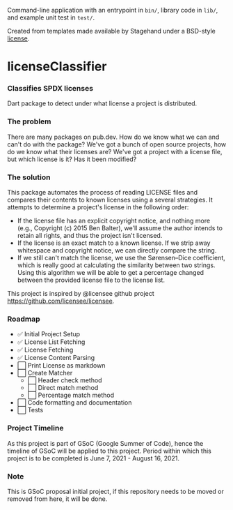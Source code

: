 Command-line application with an entrypoint in `bin/`, library code
in `lib/`, and example unit test in `test/`.

Created from templates made available by Stagehand under a BSD-style
[license](https://github.com/dart-lang/stagehand/blob/master/LICENSE).


# licenseClassifier
### Classifies SPDX licenses

Dart package to detect under what license a project is distributed.

### The problem

There are many packages on pub.dev. How do we know what we can and can't do with the package?
We've got a bunch of open source projects, how do we know what their licenses are?
We've got a project with a license file, but which license is it? Has it been modified?

### The solution

This package automates the process of reading LICENSE files and compares their contents to known licenses using a several strategies. It attempts to determine a project's license in the following order:

- If the license file has an explicit copyright notice, and nothing more (e.g., Copyright (c) 2015 Ben Balter), we'll assume the author intends to retain all rights, and thus the project isn't licensed.
- If the license is an exact match to a known license. If we strip away whitespace and copyright notice, we can directly compare the string.
- If we still can't match the license, we use the Sørensen–Dice coefficient, which is really good at calculating the similarity between two strings. Using this algorithm we will be able to get a percentage changed between the provided license file to the license list.

This project is inspired by @licensee github project https://github.com/licensee/licensee.

### Roadmap
- ✅ Initial Project Setup
- ✅ License List Fetching
- ✅ License Fetching
- ✅ License Content Parsing
- ⬜ Print License as markdown
- ⬜ Create Matcher
    - ⬜ Header check method
    - ⬜ Direct match method
    - ⬜ Percentage match method
- ⬜ Code formatting and documentation
- ⬜ Tests

### Project Timeline
As this project is part of GSoC (Google Summer of Code), hence the timeline of GSoC will be applied to this project.
Period within which this project is to be completed is June 7, 2021 - August 16, 2021.

### Note
This is GSoC proposal initial project, if this repository needs to be moved or removed from here, it will be done.